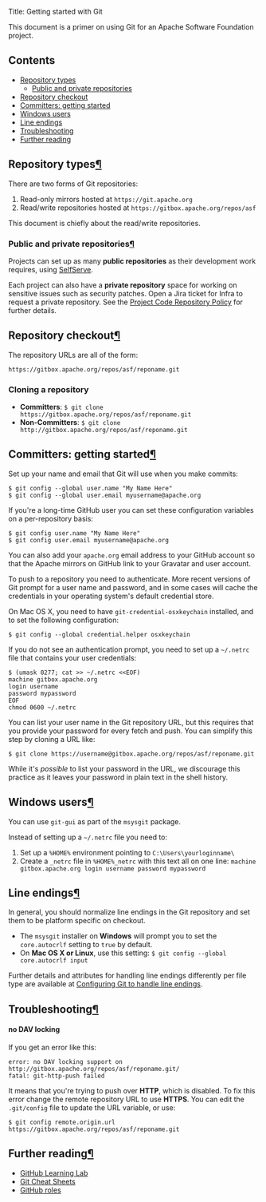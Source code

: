 Title: Getting started with Git

This document is a primer on using Git for an Apache Software Foundation project.

## Contents ##

  - <a href="#repotypes">Repository types</a>
    -  <a href="#publicprivate">Public and private repositories</a>
  - <a href="repocheckout">Repository checkout</a>
  - <a href="#committers">Committers: getting started</a>
  - <a href="#windowsusers">Windows users</a>
  - <a href="#lineendings">Line endings</a>
  - <a href="#trouble">Troubleshooting</a>
  - <a href="#further">Further reading</a>

<h2 id="repotypes">Repository types<a class="headerlink" href="#repotypes" title="Permanent link">&para;</a></h2>

There are two forms of Git repositories:

1. Read-only mirrors hosted at `https://git.apache.org`
2. Read/write repositories hosted at `https://gitbox.apache.org/repos/asf`

This document is chiefly about the read/write repositories.

<h3 id="publicprivate">Public and private repositories<a class="headerlink" href="#publicprivate" title="Permanent link">&para;</a></h3>

Projects can set up as many **public repositories** as their development work requires, using <a href="https://selfserve.apache.org/" target="_blank">SelfServe</a>. 

Each project can also have a **private repository** space for working on sensitive issues such as security patches. Open a Jira ticket for Infra to request a private repository. See the [Project Code Repository Policy](project-repo-policy.html) for further details.

<h2 id="repocheckout">Repository checkout<a class="headerlink" href="#repocheckout" title="Permanent link">&para;</a></h2>

The repository URLs are all of the form:

```
https://gitbox.apache.org/repos/asf/reponame.git
```

### Cloning a repository ###

  - **Committers**: `$ git clone https://gitbox.apache.org/repos/asf/reponame.git`
  - **Non-Committers**: `$ git clone http://gitbox.apache.org/repos/asf/reponame.git`

<h2 id="committers">Committers: getting started<a class="headerlink" href="#committers" title="Permanent link">&para;</a></h2>

Set up your name and email that Git will use when you make commits:

```
$ git config --global user.name "My Name Here"
$ git config --global user.email myusername@apache.org
```

If you're a long-time GitHub user you can set these configuration variables on a per-repository basis:

```
$ git config user.name "My Name Here"
$ git config user.email myusername@apache.org
```

You can also add your `apache.org` email address to your GitHub account so that the Apache mirrors on GitHub link to your Gravatar and user account.

To push to a repository you need to authenticate. More recent versions of Git prompt for a user name and password, and in some cases will cache the credentials in your operating system's default credential store.

On Mac OS X, you need to have `git-credential-osxkeychain` installed, and to set the following configuration:

```
$ git config --global credential.helper osxkeychain
```

If you do not see an authentication prompt, you need to set up a `~/.netrc` file that contains your user credentials:

```
$ (umask 0277; cat >> ~/.netrc <<EOF)
machine gitbox.apache.org
login username
password mypassword
EOF
chmod 0600 ~/.netrc
```

You can list your user name in the Git repository URL, but this requires that you provide your password for every fetch and push. You can simplify this step by cloning a URL like:

```
$ git clone https://username@gitbox.apache.org/repos/asf/reponame.git
```

While it's _possible_ to list your password in the URL, we discourage this practice as it leaves your password in plain text in the shell history.

<h2 id="windowsusers">Windows users<a class="headerlink" href="#windowsusers" title="Permanent link">&para;</a></h2>

You can use `git-gui` as part of the `msysgit` package.

Instead of setting up a `~/.netrc` file you need to:

1. Set up a `%HOME%` environment pointing to `C:\Users\yourloginname\`
1. Create a `_netrc` file in `%HOME%_netrc` with this text all on one line: `machine gitbox.apache.org login username password mypassword`

<h2 id="lineendings">Line endings<a class="headerlink" href="#lineendings" title="Permanent link">&para;</a></h2>

In general, you should normalize line endings in the Git repository and set them to be platform specific on checkout.

  - The `msysgit` installer on **Windows** will prompt you to set the `core.autocrlf` setting to `true` by default. 
  - On **Mac OS X or Linux**, use this setting: `$ git config --global core.autocrlf input`

Further details and attributes for handling line endings differently per file type are available at <a href="https://help.github.com/en/github/using-git/configuring-git-to-handle-line-endings" target="_blank">Configuring Git to handle line endings</a>.

<h2 id="trouble">Troubleshooting<a class="headerlink" href="#trouble" title="Permanent link">&para;</a></h2>

#### no DAV locking ####

If you get an error like this:

```
error: no DAV locking support on http://gitbox.apache.org/repos/asf/reponame.git/
fatal: git-http-push failed
```

It means that you're trying to push over **HTTP**, which is disabled. To fix this error change the remote repository URL to use **HTTPS**. You can edit the `.git/config` file to update the URL variable, or use:

```
$ git config remote.origin.url https://gitbox.apache.org/repos/asf/reponame.git
```

<h2 id="further">Further reading<a class="headerlink" href="#further" title="Permanent link">&para;</a></h2>

  - <a href="https://lab.github.com/" target="_blank">GitHub Learning Lab</a>
  - <a href="https://github.github.com/training-kit/" target="_blank">Git Cheat Sheets</a>
  - [GitHub roles](github-roles.html)
